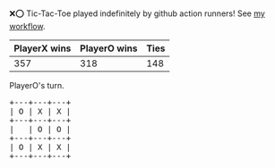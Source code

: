 :x::o: Tic-Tac-Toe played indefinitely by github action runners! See [my workflow](.github/workflows/play.yaml).

|PlayerX wins|PlayerO wins|Ties|
|-|-|-|
|357|318|148|

PlayerO's turn.

<pre>
+---+---+---+
| O | X | X |
+---+---+---+
|   | O | O |
+---+---+---+
| O | X | X |
+---+---+---+
</pre>